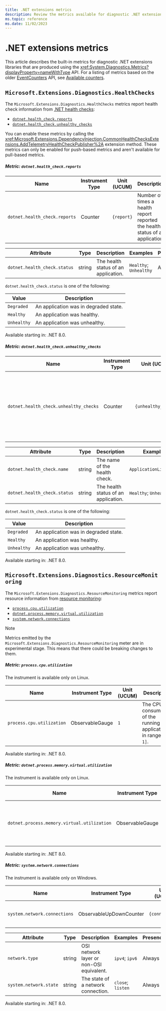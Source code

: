 ```yaml
---
title: .NET extensions metrics
description: Review the metrics available for diagnostic .NET extensions libraries.
ms.topic: reference
ms.date: 11/02/2023
---
```


# .NET extensions metrics

This article describes the built-in metrics for diagnostic .NET extensions libraries that are produced using the
<xref:System.Diagnostics.Metrics?displayProperty=nameWithType> API. For a listing of metrics based on the older [EventCounters](event-counters.md) API, see [Available counters](available-counters.md).

## `Microsoft.Extensions.Diagnostics.HealthChecks`

The `Microsoft.Extensions.Diagnostics.HealthChecks` metrics report health check information from [.NET health checks](diagnostic-health-checks.md):

- [`dotnet.health_check.reports`](#metric-dotnethealth_checkreports)
- [`dotnet.health_check.unhealthy_checks`](#metric-dotnethealth_checkunhealthy_checks)

You can enable these metrics by calling the <xref:Microsoft.Extensions.DependencyInjection.CommonHealthChecksExtensions.AddTelemetryHealthCheckPublisher%2A> extension method. These metrics can only be enabled for push-based metrics and aren't available for pull-based metrics.

##### Metric: `dotnet.health_check.reports`

| Name | Instrument Type | Unit (UCUM) | Description |
| ---- | --------------- | ----------- | ----------- |
| `dotnet.health_check.reports` | Counter | `{report}` | Number of times a health report reported the health status of an application. |

| Attribute | Type | Description | Examples | Presence |
|---|---|---|---|---|
| `dotnet.health_check.status` | string | The health status of an application. | `Healthy`; `Unhealthy` | Always |

`dotnet.health_check.status` is one of the following:

| Value | Description |
|---|---|
| `Degraded` | An application was in degraded state. |
| `Healthy` | An application was healthy. |
| `Unhealthy` | An application was unhealthy. |

Available starting in: .NET 8.0.

##### Metric: `dotnet.health_check.unhealthy_checks`

| Name | Instrument Type | Unit (UCUM) | Description |
| ---- | --------------- | ----------- | ----------- |
| `dotnet.health_check.unhealthy_checks` | Counter | `{unhealthy_check}` | Number of times a health check reported the health status of an application as `Degraded` or `Unhealthy`. |

| Attribute | Type | Description | Examples | Presence |
|---|---|---|---|---|
| `dotnet.health_check.name` | string | The name of the health check. | `ApplicationLifecycle` | Always |
| `dotnet.health_check.status` | string | The health status of an application. | `Healthy`; `Unhealthy` | Always |

`dotnet.health_check.status` is one of the following:

| Value | Description |
|---|---|
| `Degraded` | An application was in degraded state. |
| `Healthy` | An application was healthy. |
| `Unhealthy` | An application was unhealthy. |

Available starting in: .NET 8.0.

## `Microsoft.Extensions.Diagnostics.ResourceMonitoring`

The `Microsoft.Extensions.Diagnostics.ResourceMonitoring` metrics report resource information from [resource monitoring](diagnostic-resource-monitoring.md):

- [`process.cpu.utilization`](#metric-processcpuutilization)
- [`dotnet.process.memory.virtual.utilization`](#metric-dotnetprocessmemoryvirtualutilization)
- [`system.network.connections`](#metric-systemnetworkconnections)

> [!NOTE]
> Metrics emitted by the `Microsoft.Extensions.Diagnostics.ResourceMonitoring` meter are in experimental stage. This means that there could be breaking changes to them.

##### Metric: `process.cpu.utilization`

The instrument is available only on Linux.

| Name | Instrument Type | Unit (UCUM) | Description |
| ---- | --------------- | ----------- | ----------- |
| `process.cpu.utilization` | ObservableGauge | `1` | The CPU consumption of the running application in range `[0, 1]`. |

Available starting in: .NET 8.0.

##### Metric: `dotnet.process.memory.virtual.utilization`

The instrument is available only on Linux.

| Name | Instrument Type | Unit (UCUM) | Description |
| ---- | --------------- | ----------- | ----------- |
| `dotnet.process.memory.virtual.utilization` | ObservableGauge | `1` | The memory consumption of the running application in range `[0, 1]`. |

Available starting in: .NET 8.0.

##### Metric: `system.network.connections`

The instrument is available only on Windows.

| Name | Instrument Type | Unit (UCUM) | Description |
| ---- | --------------- | ----------- | ----------- |
| `system.network.connections` | ObservableUpDownCounter | `{connection}` | Number of network connections by state. |

| Attribute | Type | Description | Examples | Presence |
|---|---|---|---|---|
| `network.type` | string | OSI network layer or non-OSI equivalent. | `ipv4`; `ipv6` | Always |
| `system.network.state` | string | The state of a network connection. | `close`; `listen` | Always |

Available starting in: .NET 8.0.

